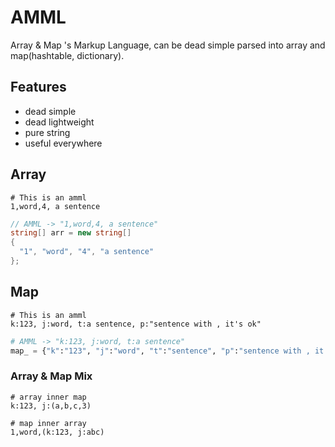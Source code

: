 # AMML
Array &amp; Map 's Markup Language, can be dead simple parsed into array and map(hashtable, dictionary).

## Features

- dead simple
- dead lightweight
- pure string
- useful everywhere

## Array

```
# This is an amml
1,word,4, a sentence
```

```csharp
// AMML -> "1,word,4, a sentence"
string[] arr = new string[]
{
  "1", "word", "4", "a sentence"
};
```

## Map
```
# This is an amml
k:123, j:word, t:a sentence, p:"sentence with , it's ok"
```

```python
# AMML -> "k:123, j:word, t:a sentence"
map_ = {"k":"123", "j":"word", "t":"sentence", "p":"sentence with , it's ok"}
```

### Array & Map Mix

```
# array inner map
k:123, j:(a,b,c,3)
```

```
# map inner array
1,word,(k:123, j:abc)
```
